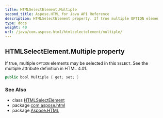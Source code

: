 ```yaml
---
title: HTMLSelectElement.Multiple
second_title: Aspose.HTML for Java API Reference
description: HTMLSelectElement property. If true multiple OPTION elements may be selected in this SELECT. See the multiple attribute definition in HTML 4.01
type: docs
weight: 40
url: /java/com.aspose.html/htmlselectelement/multiple/
---
```

## HTMLSelectElement.Multiple property

If true, multiple `OPTION` elements may be selected in this `SELECT`. See the multiple attribute definition in HTML 4.01.

```java
public bool Multiple { get; set; }
```

### See Also

* class [HTMLSelectElement](../)
* package [com.aspose.html](../../htmlselectelement/)
* package [Aspose.HTML](../../../)
